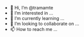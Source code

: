 - 👋 Hi, I’m @tramamte
- 👀 I’m interested in ...
- 🌱 I’m currently learning ...
- 💞️ I’m looking to collaborate on ...
- 📫 How to reach me ...

<!---
tramamte/tramamte is a ✨ special ✨ repository because its `README.md` (this file) appears on your GitHub profile.
You can click the Preview link to take a look at your changes.
--->
